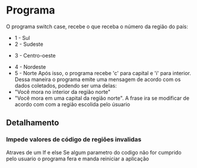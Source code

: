 # Programa

O programa switch case, recebe o que receba o número da região do país:
* 1 - Sul
* 2 - Sudeste
- 3 - Centro-oeste
* 4 - Nordeste 
* 5 - Norte
Após isso, o programa recebe 'c' para capital e 'i' para interior.
Dessa maneira o programa emite uma mensagem de acordo com os dados coletados, podendo ser uma delas:
* "Você mora no interior da região norte" 
* "Você mora em uma capital da região norte".
A frase ira se modificar de acordo com com a região escolida pelo úsuario

## Detalhamento 
### Impede valores de código de regiões invalidas
Atraves de um If e else
Se algum parametro do codigo não for cumprido pelo usuario o programa fera e manda reiniciar a aplicação